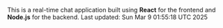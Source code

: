 This is a real-time chat application built using **React** for the frontend and **Node.js** for the backend.
Last updated: Sun Mar  9 01:55:18 UTC 2025
